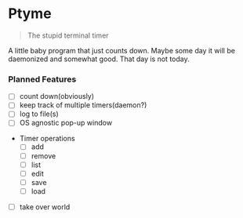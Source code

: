 # Ptyme
> The stupid terminal timer

A little baby program that just counts down.  Maybe some day it will be
daemonized and somewhat good.  That day is not today.

### Planned Features
- [ ] count down(obviously)
- [ ] keep track of multiple timers(daemon?)
- [ ] log to file(s)
- [ ] OS agnostic pop-up window
- Timer operations
    * [ ] add
    * [ ] remove
    * [ ] list
    * [ ] edit
    * [ ] save
    * [ ] load
- [ ] take over world

